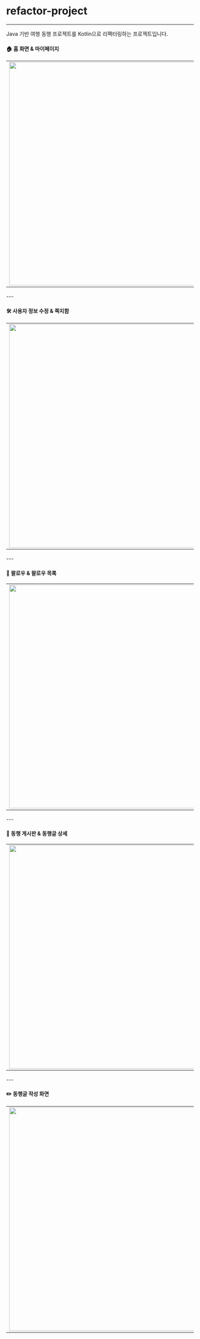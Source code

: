 # refactor-project

---

Java 기반 여행 동행 프로젝트를 Kotlin으로 리팩터링하는 프로젝트입니다.


#### 🏠 홈 화면 & 마이페이지

<table>
  <tr>
    <td><img src="https://github.com/user-attachments/assets/8bf8f612-5cf9-4821-9cf4-bda3fac8b497" width="600"/></td>
    <td><img src="https://github.com/user-attachments/assets/c212136b-432d-4fa7-b166-b3743fff923d" width="600"/></td>
  </tr>
</table>

---<br>

#### 🛠 사용자 정보 수정 & 쪽지함

<table>
  <tr>
    <td><img src="https://github.com/user-attachments/assets/eda9d635-39b1-4e0a-8c92-cbdd6038b242" width="600"/></td>
    <td><img src="https://github.com/user-attachments/assets/dae70ae9-3068-4bd5-b910-31047258dc2d" width="600"/></td>
  </tr>
</table>

---<br>

#### 👥 팔로우 & 팔로우 목록

<table>
  <tr>
    <td><img src="https://github.com/user-attachments/assets/8e4e055d-12de-4f79-8e7e-4fbd032391da" width="600"/></td>
    <td><img src="https://github.com/user-attachments/assets/471eeaf9-0e0d-4bd6-b95d-8fe22fa62570" width="600"/></td>
  </tr>
</table>

---<br>

#### 📌 동행 게시판 & 동행글 상세

<table>
  <tr>
    <td><img src="https://github.com/user-attachments/assets/714fa709-391f-433e-acc9-46e9d27157ba" width="600"/></td>
    <td><img src="https://github.com/user-attachments/assets/03980d16-bbee-42e0-a6a4-8d8c2e5f0da2" width="600"/></td>
  </tr>
</table>

---<br>

#### ✏️ 동행글 작성 화면

<table>
  <tr>
    <td align="center">
      <img src="https://github.com/user-attachments/assets/62706306-aaf5-45c3-bbdf-d8906fbe958c" width="600"/>
    </td>
  </tr>
</table>
